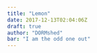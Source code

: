 ```yaml
---
title: "Lemon"
date: 2017-12-13T02:04:06Z
draft: true
author: "DORMshed"
bar: "I am the odd one out"
---
```

